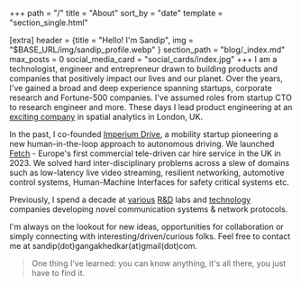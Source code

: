 +++
path = "/"
title = "About"
sort_by = "date"
template = "section_single.html"

[extra]
header = {title = "Hello! I'm Sandip", img = "$BASE_URL/img/sandip_profile.webp" }
section_path = "blog/_index.md"
max_posts = 0
social_media_card = "social_cards/index.jpg"
+++
I am a technologist, engineer and entrepreneur drawn to building products and companies that positively impact our lives and our planet. Over the years, I've gained a broad and deep experience spanning startups, corporate research and Fortune-500 companies. I've assumed roles from startup CTO to research engineer and more. These days I lead product engineering at an [exciting company](https://meshh.com) in spatial analytics in London, UK.

In the past, I co-founded [Imperium Drive](https://imperiumdrive.com/), a mobility startup pioneering a new human-in-the-loop approach to autonomous driving. We launched [Fetch](https://fetchcar.io) - Europe's first commercial tele-driven car hire service in the UK in 2023. We solved hard inter-disciplinary problems across a slew of domains such as low-latency live video streaming, resilient networking, automotive control systems, Human-Machine Interfaces for safety critical systems etc.

Previously, I spend a decade at [various](https://www.bell-labs.com/#gref "Bell Labs Paris") [R&amp;D](https://www.huawei.com/ch-en/corporate-information/huawei-europe "Huawei Munich Research Center") labs and [technology](https://www.nokia.com/networks/ "Nokia Siemens Networks") companies developing novel communication systems & network protocols.

I'm always on the lookout for new ideas, opportunities for collaboration or simply connecting with interesting/driven/curious folks. Feel free to contact me at sandip(dot)gangakhedkar(at)gmail(dot)com.

> One thing I've learned: you can know anything, it's all there, you just have to find it.
